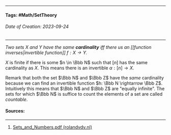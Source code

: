 __________________________________________________________________________
#### **Tags:** #Math/SetTheory 
###### *Date of Creation: 2023-09-24*
__________________________________________________________________________

*Two sets $X$ and $Y$ have the same **cardinality** iff there us an [[function inverses|invertible function]] $f: X \rightarrow Y$.* 

$X$ is finite if there is some $n \in \Bbb N$ such that $[n]$ has the same cardinality as $X$. This means there is an invertible $\alpha : [n] \rightarrow X$.

Remark that both the set $\Bbb N$ and $\Bbb Z$ have the *same* cardinality because we can find an invertible function $h: \Bbb N \rightarrow \Bbb Z$. Intuitively this means that $\Bbb N$ and $\Bbb Z$ are "equally infinite". The sets for which $\Bbb N$ is suffice to count the elements of a set are called *countable*.
#### Sources:
__________________________________________________________________________
1. [Sets_and_Numbers.pdf (rolandvdv.nl)](https://www.rolandvdv.nl/Sets_and_Numbers.pdf)